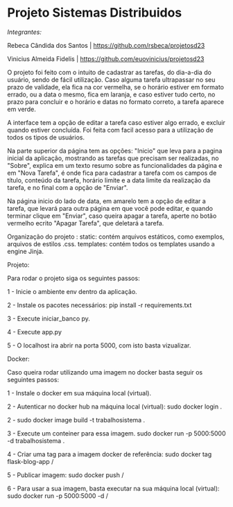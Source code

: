 # Projeto Sistemas Distribuidos 
_Integrantes:_ 

Rebeca Cândida dos Santos | https://github.com/rsbeca/projetosd23

Vinicius Almeida Fidelis |  https://github.com/euovinicius/projetosd23

O projeto foi feito com o intuito de cadastrar as tarefas, do dia-a-dia do usuário, sendo de fácil utilização. Caso alguma tarefa ultrapassar no seu prazo de validade, ela fica na cor vermelha, se o horário estiver em formato errado, ou a data o mesmo, fica em laranja, e caso estiver tudo certo, no prazo para concluir e o horário e datas no formato correto, a tarefa aparece em verde.

A interface tem a opção de editar a tarefa caso estiver algo errado, e excluir quando estiver concluída.
Foi feita com facil acesso para a utilização de todos os tipos de usuários.

Na parte superior da página tem as opções: "Inicio" que leva para a pagina inicial da aplicação, mostrando as tarefas que precisam ser realizadas, no "Sobre", explica em um texto resumo sobre as funcionalidades da página e em "Nova Tarefa", é onde fica para cadastrar a tarefa com os campos de título, conteúdo da tarefa, horário limite e a data limite da realização da tarefa, e no final com a opção de "Enviar".

Na página inicio do lado de data, em amarelo tem a opção de editar a tarefa, que levará para outra página em que você pode editar, e quando terminar clique em "Enviar", caso queira apagar a tarefa, aperte no botão vermelho ecrito "Apagar Tarefa", que deletará a tarefa.

Organização do projeto : static: contém arquivos estáticos, como exemplos, arquivos de estilos .css. templates: contém todos os templates usando a engine Jinja.

Projeto:

Para rodar o projeto siga os seguintes passos:

1 - Inicie o ambiente env dentro da aplicação.

2 - Instale os pacotes necessários: pip install -r requirements.txt

3 - Execute iniciar_banco py.

4 - Execute app.py

5 - O localhost ira abrir na porta 5000, com isto basta vizualizar.

Docker:

Caso queira rodar utilizando uma imagem no docker basta seguir os seguintes passos:

1 - Instale o docker em sua máquina local (virtual).

2 - Autenticar no docker hub na máquina local (virtual): sudo docker login .

2 - sudo docker image build -t trabalhosistema .

3 - Execute um conteiner para essa imagem. sudo docker run -p 5000:5000 -d trabalhosistema .

4 - Criar uma tag para a imagem docker de referência: sudo docker tag flask-blog-app /

5 - Publicar imagem: sudo docker push /

6 - Para usar a sua imagem, basta executar na sua máquina local (virtual): sudo docker run -p 5000:5000 -d /
